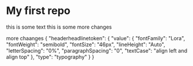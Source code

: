 # My first repo

this is some text
this is some more changes

more chaanges
{
"headerheadlinetoken": {
"value": {
"fontFamily": "Lora",
"fontWeight": "semibold",
"fontSize": "46px",
"lineHeight": "Auto",
"letterSpacing": "0%",
"paragraphSpacing": "0",
"textCase": "align left and align top"
},
"type": "typography"
}
}
